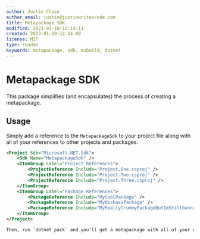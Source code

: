```yaml
---
author: Justin Chase
author_email: justin@justinwritescode.com
title: Metapackage SDK
modified: 2023-01-10-12:14:11
created: 2023-01-10-12:14:09
license: MIT
type: readme
keywords: metapackage, sdk, msbuild, dotnet
---
```


# Metapackage SDK

This package simplifies (and encapsulates) the process of creating a metapackage.

## Usage

Simply add a reference to the `MetapackageSdk` to your project file along with all of your references to other projects and packages.

```xml
<Project Sdk="Microsoft.NET.Sdk">
    <Sdk Name="MetapackageSdk" />
    <ItemGroup Label="Project References">
        <ProjectReference Include="Project.One.csproj" />
        <ProjectReference Include="Project.Two.csproj" />
        <ProjectReference Include="Project.Three.csproj" />
    </ItemGroup>
    <ItemGroup Label="Package References">
        <PackageReference Include="MyCoolPackage" />
        <PackageReference Include="MyKickassPackage" />
        <PackageReference Include="MyReallyCrummyPackageButImStillGonnaReleaseIt" />
    </ItemGroup>
</Project>

Then, run `dotnet pack` and you'll get a metapackage with all of your dependencies.
